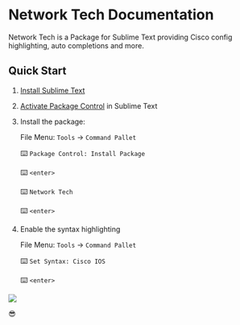 # Network Tech Documentation

Network Tech is a Package for Sublime Text providing Cisco config highlighting, auto completions and more.

## Quick Start

1. [Install Sublime Text](https://www.sublimetext.com/)

2. [Activate Package Control](https://packagecontrol.io/installation) in Sublime Text

3. Install the package:

    File Menu: `Tools` → `Command Pallet`
      
    :keyboard: `Package Control: Install Package`

    :keyboard: `<enter>`
      
    :keyboard: `Network Tech`

    :keyboard: `<enter>`

4. Enable the syntax highlighting

    File Menu: `Tools` → `Command Pallet`

    :keyboard: `Set Syntax: Cisco IOS`

    :keyboard: `<enter>`

![](img/cisco_ios_demo.gif)

😎
